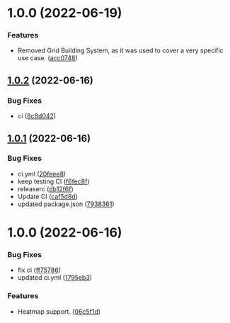 # 1.0.0 (2022-06-19)


### Features

* Removed Grid Building System, as it was used to cover a very specific use case. ([acc0748](https://github.com/xDavidLeon/Hero-Grid/commit/acc0748e10eccd5850a0c863a449db1ff839fa6f))

## [1.0.2](https://github.com/xDavidLeon/GridSystem/compare/v1.0.1...v1.0.2) (2022-06-16)


### Bug Fixes

* ci ([8c8d042](https://github.com/xDavidLeon/GridSystem/commit/8c8d0423ce973c32421823b9fc0c3040f8fe3450))

## [1.0.1](https://github.com/xDavidLeon/GridSystem/compare/v1.0.0...v1.0.1) (2022-06-16)


### Bug Fixes

* ci.yml ([20feee8](https://github.com/xDavidLeon/GridSystem/commit/20feee844ae50d64abb5ec3328d7b1f4febb0274))
* keep testing CI ([f6fec8f](https://github.com/xDavidLeon/GridSystem/commit/f6fec8f7fd39d12e8bcf5ac7189da16b9a93f019))
* releaserc ([db12f6f](https://github.com/xDavidLeon/GridSystem/commit/db12f6f7bfb86e590aae94eaad5fd7f557dbe3d1))
* Update CI ([caf5d8d](https://github.com/xDavidLeon/GridSystem/commit/caf5d8d4aa86a882f7e3b1704d336ef302863c64))
* updated package.json ([7938361](https://github.com/xDavidLeon/GridSystem/commit/7938361e271eb0ab372b6c0f07e8336410e16002))

# 1.0.0 (2022-06-16)


### Bug Fixes

* fix ci ([ff75786](https://github.com/xDavidLeon/GridSystem/commit/ff757866f8a984587abb55f1292bc9fddd9e18a7))
* updated ci.yml ([1795eb3](https://github.com/xDavidLeon/GridSystem/commit/1795eb3bbfeac841fae035efa9470975ce33868c))


### Features

* Heatmap support. ([06c5f1d](https://github.com/xDavidLeon/GridSystem/commit/06c5f1dbb1b5e8c5a19a0dfd3f80924693bb7b14))
